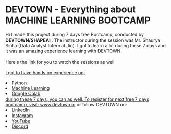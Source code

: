 # DEVTOWN - Everything about MACHINE LEARNING BOOTCAMP
Hi I made this project during 7 days free Bootcamp, conducted by <b> DEVTOWN/SHAPEAI </b>.
The instructor during the session was Mr. Shaurya Sinha (Data Analyst Intern at Jio). I got to 
learn a lot during these 7 days and it was an amazing experience learning with DEVTOWN.
<br><br>Here's the link for you to watch the sessions as well<br>
<a href="https://www.youtube.com/playlist?list=PL7zl8TDRnbulkeQlgM8Ggz9UcnhaeIkDp">
<br> I got to have hands on experience on:
<li>Python
<li>Machine Learning
<li>Google Colab
<br>during these 7 days, you can as well. To resister for next free 7 days bootcamp, visit:
<a href="https://www.devtown.in/events"> www.devtown.in</a>
or follow DEVTOWN on:
<li><a href ="https://www.linkedin.com/company/devtown-in/">LinkedIn</a>
<li><a href ="https://www.instagram.com/devtown.in/">Instagram</a>
<li><a href ="https://www.youtube.com/c/DevTownIndia">YouTube</a>
<li><a href =": https://discord.gg/GMeAG9BVuD">Discord</a>
